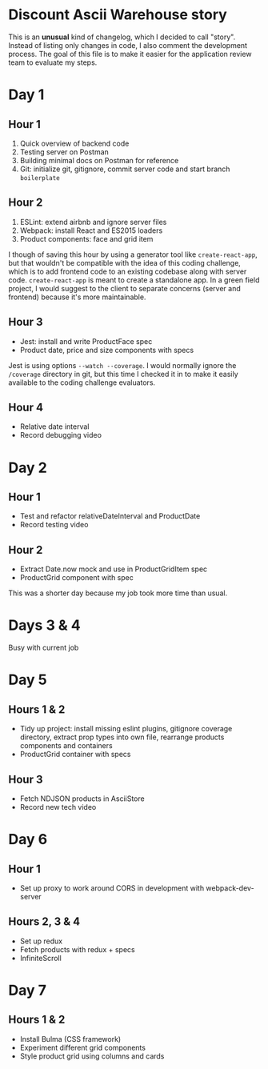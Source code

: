 # Discount Ascii Warehouse story

This is an **unusual** kind of changelog, which I decided to call "story". Instead of listing only changes in code, I also comment the development process. The goal of this file is to make it easier for the application review team to evaluate my steps.

# Day 1

## Hour 1

1. Quick overview of backend code
2. Testing server on Postman
3. Building minimal docs on Postman for reference
4. Git: initialize git, gitignore, commit server code and start branch `boilerplate`

## Hour 2

1. ESLint: extend airbnb and ignore server files
2. Webpack: install React and ES2015 loaders
3. Product components: face and grid item

I though of saving this hour by using a generator tool like `create-react-app`, but that wouldn't be compatible with the idea of this coding challenge, which is to add frontend code to an existing codebase along with server code. `create-react-app` is meant to create a standalone app. In a green field project, I would suggest to the client to separate concerns (server and frontend) because it's more maintainable.

## Hour 3

- Jest: install and write ProductFace spec
- Product date, price and size components with specs

Jest is using options `--watch --coverage`. I would normally ignore the `/coverage` directory in git, but this time I checked it in to make it easily available to the coding challenge evaluators.

## Hour 4

- Relative date interval
- Record debugging video

# Day 2

## Hour 1

- Test and refactor relativeDateInterval and ProductDate
- Record testing video

## Hour 2

- Extract Date.now mock and use in ProductGridItem spec
- ProductGrid component with spec

This was a shorter day because my job took more time than usual.

# Days 3 & 4

Busy with current job

# Day 5

## Hours 1 & 2

- Tidy up project: install missing eslint plugins, gitignore coverage directory, extract prop types into own file, rearrange products components and containers
- ProductGrid container with specs

## Hour 3

- Fetch NDJSON products in AsciiStore
- Record new tech video

# Day 6

## Hour 1

- Set up proxy to work around CORS in development with webpack-dev-server

## Hours 2, 3 & 4

- Set up redux
- Fetch products with redux + specs
- InfiniteScroll

# Day 7

## Hours 1 & 2

- Install Bulma (CSS framework)
- Experiment different grid components
- Style product grid using columns and cards
